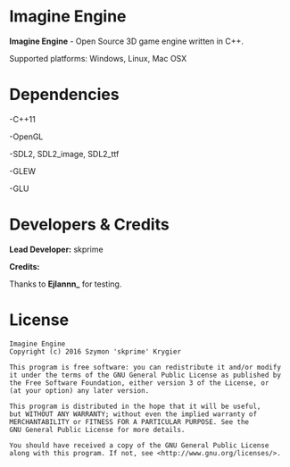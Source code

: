 # Imagine Engine #

**Imagine Engine** - Open Source 3D game engine written in C++.

Supported platforms: Windows, Linux, Mac OSX

# Dependencies #

-C++11

-OpenGL

-SDL2, SDL2_image, SDL2_ttf

-GLEW

-GLU

# Developers & Credits #

**Lead Developer:** skprime

**Credits:**

Thanks to **Ejlannn_** for testing.

# License #

	Imagine Engine
	Copyright (c) 2016 Szymon 'skprime' Krygier

	This program is free software: you can redistribute it and/or modify
	it under the terms of the GNU General Public License as published by
	the Free Software Foundation, either version 3 of the License, or
	(at your option) any later version.

	This program is distributed in the hope that it will be useful,
	but WITHOUT ANY WARRANTY; without even the implied warranty of
	MERCHANTABILITY or FITNESS FOR A PARTICULAR PURPOSE. See the
	GNU General Public License for more details.

	You should have received a copy of the GNU General Public License
	along with this program. If not, see <http://www.gnu.org/licenses/>.